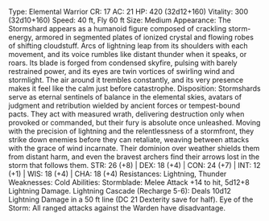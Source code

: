Type: Elemental Warrior
CR: 17
AC: 21
HP: 420 (32d12+160)
Vitality: 300 (32d10+160)
Speed: 40 ft, Fly 60 ft
Size: Medium
Appearance: The Stormshard appears as a humanoid figure composed of crackling storm-energy, armored in segmented plates of ionized crystal and flowing robes of shifting cloudstuff. Arcs of lightning leap from its shoulders with each movement, and its voice rumbles like distant thunder when it speaks, or roars. Its blade is forged from condensed skyfire, pulsing with barely restrained power, and its eyes are twin vortices of swirling wind and stormlight. The air around it trembles constantly, and its very presence makes it feel like the calm just before catastrophe.
Disposition: Stormshards serve as eternal sentinels of balance in the elemental skies, avatars of judgment and retribution wielded by ancient forces or tempest-bound pacts. They act with measured wrath, delivering destruction only when provoked or commanded, but their fury is absolute once unleashed. Moving with the precision of lightning and the relentlessness of a stormfront, they strike down enemies before they can retaliate, weaving between attacks with the grace of wind incarnate. Their dominion over weather shields them from distant harm, and even the bravest archers find their arrows lost in the storm that follows them.
STR: 26 (+8) | DEX: 18 (+4) | CON: 24 (+7) | INT: 12 (+1) | WIS: 18 (+4) | CHA: 18 (+4)
Resistances: Lightning, Thunder
Weaknesses: Cold
Abilities:
Stormblade: Melee Attack +14 to hit, 5d12+8 Lightning Damage.
Lightning Cascade (Recharge 5-6): Deals 10d12 Lightning Damage in a 50 ft line (DC 21 Dexterity save for half).
Eye of the Storm: All ranged attacks against the Warden have disadvantage.
